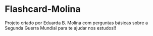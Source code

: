 # Flashcard-Molina

Projeto criado por Eduarda B. Molina com perguntas básicas sobre a Segunda Guerra Mundial para te ajudar nos estudos!!
